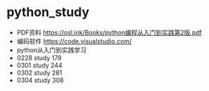# python_study
* PDF资料 https://osl.ink/Books/python编程从入门到实践第2版.pdf
* 编码软件 https://code.visualstudio.com/
* python从入门到实践学习
* 0228 study 178
* 0301 study 244
* 0302 study 281
* 0304 study 308

